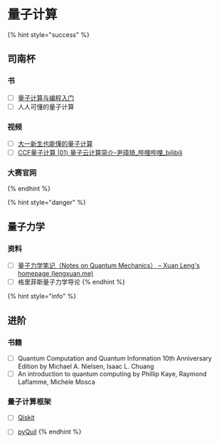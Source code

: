 # 量子计算

{% hint style="success" %}
## 司南杯

### 书

* [ ] [量子计算与编程入门](https://quantum-book-by-originq.readthedocs.io/en/latest/index.html)
* [ ] 人人可懂的量子计算

### 视频

* [ ] [大一新生也能懂的量子计算](https://www.bilibili.com/video/BV1oq4y1j7iZ/?spm\_id\_from=333.999.0.0\&vd\_source=50d5a2f0b6e96dc78adab1c38e17adf9)
* [ ] [CCF量子计算 |01⟩ 量子云计算简介-尹璋琦\_哔哩哔哩\_bilibili](https://www.bilibili.com/video/BV1Fs4y1j7Cz/?spm\_id\_from=333.999.0.0\&vd\_source=50d5a2f0b6e96dc78adab1c38e17adf9)

### 大赛官网
{% endhint %}



{% hint style="danger" %}
## 量子力学

### 资料

* [ ] [量子力学笔记（Notes on Quantum Mechanics） – Xuan Leng's homepage (lengxuan.me)](http://lengxuan.me/qm/)
* [ ] 格里菲斯量子力学导论
{% endhint %}

{% hint style="info" %}
## 进阶

### 书籍

* [ ] Quantum Computation and Quantum Information 10th Anniversary Edition by Michael A. Nielsen, Isaac L. Chuang
* [ ] An introduction to quantum computing by Phillip Kaye, Raymond Laflamme, Michele Mosca

### 量子计算框架

* [ ] [Qiskit](https://qiskit.org/)
* [ ] [pyQuil](https://pyquil-docs.rigetti.com/en/stable/index.html)
{% endhint %}

